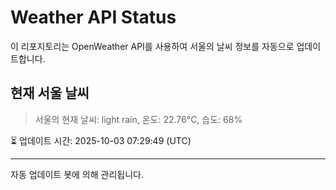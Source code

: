 
# Weather API Status

이 리포지토리는 OpenWeather API를 사용하여 서울의 날씨 정보를 자동으로 업데이트합니다.

## 현재 서울 날씨
> 서울의 현재 날씨: light rain, 온도: 22.76°C, 습도: 68%

⏳ 업데이트 시간: 2025-10-03 07:29:49 (UTC)

---
자동 업데이트 봇에 의해 관리됩니다.

